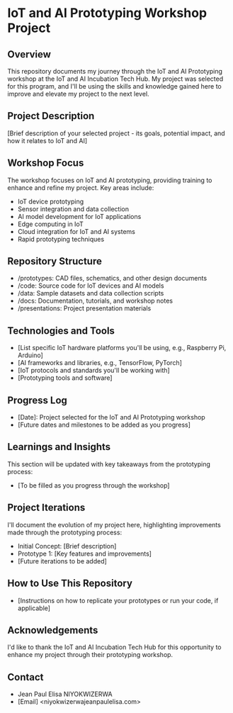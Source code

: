 # IoT and AI Prototyping Workshop Project

## Overview

This repository documents my journey through the IoT and AI Prototyping workshop at the IoT and AI Incubation Tech Hub. My project was selected for this program, and I'll be using the skills and knowledge gained here to improve and elevate my project to the next level.

## Project Description

[Brief description of your selected project - its goals, potential impact, and how it relates to IoT and AI]

## Workshop Focus

The workshop focuses on IoT and AI prototyping, providing training to enhance and refine my project. Key areas include:

- IoT device prototyping
- Sensor integration and data collection
- AI model development for IoT applications
- Edge computing in IoT
- Cloud integration for IoT and AI systems
- Rapid prototyping techniques

## Repository Structure

- /prototypes: CAD files, schematics, and other design documents
- /code: Source code for IoT devices and AI models
- /data: Sample datasets and data collection scripts
- /docs: Documentation, tutorials, and workshop notes
- /presentations: Project presentation materials

## Technologies and Tools

- [List specific IoT hardware platforms you'll be using, e.g., Raspberry Pi, Arduino]
- [AI frameworks and libraries, e.g., TensorFlow, PyTorch]
- [IoT protocols and standards you'll be working with]
- [Prototyping tools and software]

## Progress Log

- [Date]: Project selected for the IoT and AI Prototyping workshop
- [Future dates and milestones to be added as you progress]

## Learnings and Insights

This section will be updated with key takeaways from the prototyping process:

- [To be filled as you progress through the workshop]

## Project Iterations

I'll document the evolution of my project here, highlighting improvements made through the prototyping process:

- Initial Concept: [Brief description]
- Prototype 1: [Key features and improvements]
- [Future iterations to be added]

## How to Use This Repository

- [Instructions on how to replicate your prototypes or run your code, if applicable]

## Acknowledgements

I'd like to thank the IoT and AI Incubation Tech Hub for this opportunity to enhance my project through their prototyping workshop.

## Contact

- Jean Paul Elisa NIYOKWIZERWA
- [Email] <niyokwizerwajeanpaulelisa.com>
